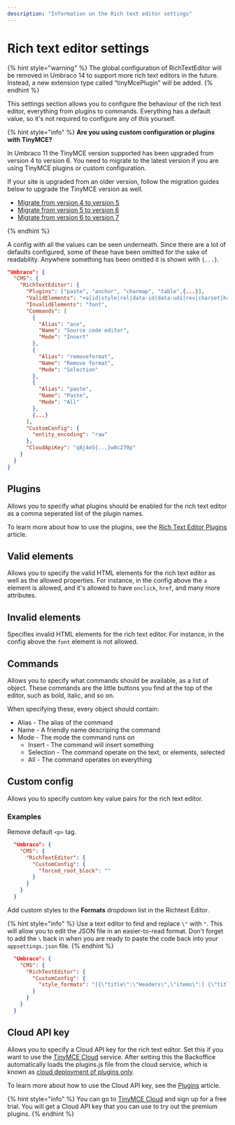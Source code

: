 ```yaml
---
description: "Information on the Rich text editor settings"
---
```


# Rich text editor settings

{% hint style="warning" %}
The global configuration of RichTextEditor will be removed in Umbraco 14 to support more rich text editors in the future. Instead, a new extension type called “tinyMcePlugin” will be added.
{% endhint %}

This settings section allows you to configure the behaviour of the rich text editor, everything from plugins to commands. Everything has a default value, so it's not required to configure any of this yourself.

{% hint style="info" %}
**Are you using custom configuration or plugins with TinyMCE?**

In Umbraco 11 the TinyMCE version supported has been upgraded from version 4 to version 6. You need to migrate to the latest version if you are using TinyMCE plugins or custom configuration.

If your site is upgraded from an older version, follow the migration guides below to upgrade the TinyMCE version as well.

* [Migrate from version 4 to version 5](https://www.tiny.cloud/docs/tinymce/5/migration-from-4x/)
* [Migrate from version 5 to version 6](https://www.tiny.cloud/docs/tinymce/6/migration-from-5x/)
* [Migrate from version 6 to version 7](https://www.tiny.cloud/docs/tinymce/latest/migration-from-6x/)

{% endhint %}

A config with all the values can be seen underneath. Since there are a lot of defaults configured, some of these have been omitted for the sake of readability. Anywhere something has been omitted it is shown with `{...}`.

```json
"Umbraco": {
  "CMS": {
    "RichTextEditor": {
      "Plugins": ["paste", "anchor", "charmap", "table",{...}],
      "ValidElements": "+a[id|style|rel|data-id|data-udi|rev|charset|hreflang|dir|lang|tabindex|accesskey|type|name|href|target|title|class|onfocus|onblur|onclick|ondblclick|onmousedown|onmouseup|onmouseover|onmousemove|onmouseout|onkeypress|onkeydown|onkeyup],-strong/-b[class|style],-em/-i[class|style],-strike[class|style],-u[class|style],#p[id|style|dir|class|align]{...}]",
      "InvalidElements": "font",
      "Commands": [
        {
          "Alias": "ace",
          "Name": "Source code editor",
          "Mode": "Insert"
        },
        {
          "Alias": "removeformat",
          "Name": "Remove format",
          "Mode": "Selection"
        },
        {
          "Alias": "paste",
          "Name": "Paste",
          "Mode": "All"
        },
        {...}
      ],
      "CustomConfig": {
        "entity_encoding": "raw"
      },
      "CloudApiKey": "q8j4e5{...}w8c270p"
    }
  }
}
```

## Plugins

Allows you to specify what plugins should be enabled for the rich text editor as a comma seperated list of the plugin names.

To learn more about how to use the plugins, see the [Rich Text Editor Plugins](../../fundamentals/backoffice/property-editors/built-in-umbraco-property-editors/rich-text-editor/rte-plugins.md) article.

## Valid elements

Allows you to specify the valid HTML elements for the rich text editor as well as the allowed properties. For instance, in the config above the `a` element is allowed, and it's allowed to have `onclick`, `href`, and many more attributes.

## Invalid elements

Specifies invalid HTML elements for the rich text editor. For instance, in the config above the `font` element is not allowed.

## Commands

Allows you to specify what commands should be available, as a list of object. These commands are the little buttons you find at the top of the editor, such as bold, italic, and so on.

When specifying these, every object should contain:

* Alias - The alias of the command
* Name - A friendly name descriping the command
* Mode - The mode the command runs on
  * Insert - The command will insert something
  * Selection - The command operate on the text, or elements, selected
  * All - The command operates on everything

## Custom config

Allows you to specify custom key value pairs for the rich text editor.

### Examples

Remove default ```<p>``` tag.

```json
  "Umbraco": {
    "CMS": {
      "RichTextEditor": {
        "CustomConfig": {
          "forced_root_block": ""
        }
      }
    }
  }
```

Add custom styles to the **Formats** dropdown list in the Richtext Editor.

{% hint style="info" %}
Use a text editor to find and replace `\"` with `"`. This will allow you to edit the JSON file in an easier-to-read format. Don't forget to add the `\` back in when you are ready to paste the code back into your `appsettings.json` file.
{% endhint %}

```json
  "Umbraco": {
    "CMS": {
      "RichTextEditor": {
        "CustomConfig": {
          "style_formats": "[{\"title\":\"Headers\",\"items\":[ {\"title\":\"Heading 1\",\"block\":\"h1\"}, {\"title\":\"Heading 2\",\"block\":\"h2\"}, {\"title\":\"Heading 3\",\"block\":\"h3\"}, {\"title\":\"Heading 4\",\"block\":\"h4\"}, {\"title\":\"Heading 5\",\"block\":\"h5\"} ]}]"
        }
      }
    }
  }
```

## Cloud API key

Allows you to specify a Cloud API key for the rich text editor. Set this if you want to use the [TinyMCE Cloud](https://www.tiny.cloud/) service. After setting this the Backoffice automatically loads the plugins.js file from the cloud service, which is known as [cloud deployment of plugins only](https://www.tiny.cloud/docs/tinymce/6/features-only/).

To learn more about how to use the Cloud API key, see the [Plugins](../../fundamentals/backoffice/property-editors/built-in-umbraco-property-editors/rich-text-editor/rte-plugins.md#adding-a-premium-plugin) article.

{% hint style="info" %}
You can go to [TinyMCE Cloud](https://www.tiny.cloud/) and sign up for a free trial. You will get a Cloud API key that you can use to try out the premium plugins.
{% endhint %}
